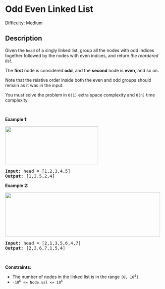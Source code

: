 # Odd Even Linked List

Difficulty: Medium
## Description
<p>Given the <code>head</code> of a singly linked list, group all the nodes with odd indices together followed by the nodes with even indices, and return <em>the reordered list</em>.</p>
<p>The <strong>first</strong> node is considered <strong>odd</strong>, and the <strong>second</strong> node is <strong>even</strong>, and so on.</p>
<p>Note that the relative order inside both the even and odd groups should remain as it was in the input.</p>
<p>You must solve the problem in <code>O(1)</code> extra space complexity and <code>O(n)</code> time complexity.</p>
<p> </p>
<p><strong class="example">Example 1:</strong></p>
<img alt="" src="https://assets.leetcode.com/uploads/2021/03/10/oddeven-linked-list.jpg" style="width: 300px; height: 123px;"/>
<pre><strong>Input:</strong> head = [1,2,3,4,5]
<strong>Output:</strong> [1,3,5,2,4]
</pre>
<p><strong class="example">Example 2:</strong></p>
<img alt="" src="https://assets.leetcode.com/uploads/2021/03/10/oddeven2-linked-list.jpg" style="width: 500px; height: 142px;"/>
<pre><strong>Input:</strong> head = [2,1,3,5,6,4,7]
<strong>Output:</strong> [2,3,6,7,1,5,4]
</pre>
<p> </p>
<p><strong>Constraints:</strong></p>
<ul>
<li>The number of nodes in the linked list is in the range <code>[0, 10<sup>4</sup>]</code>.</li>
<li><code>-10<sup>6</sup> &lt;= Node.val &lt;= 10<sup>6</sup></code></li>
</ul>
